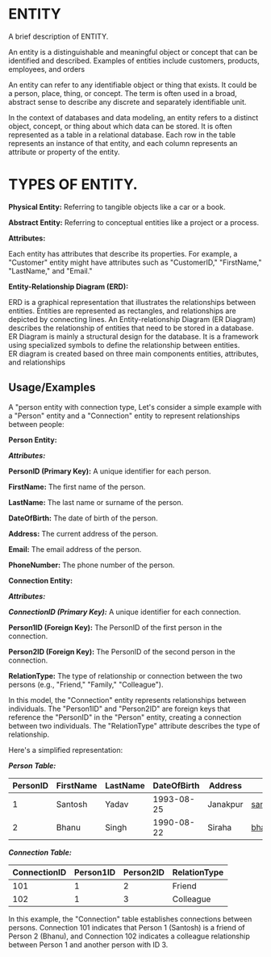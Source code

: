 # ENTITY

A brief description of ENTITY.

An entity is a distinguishable and meaningful object or concept that can be identified and described. Examples of entities include customers, products, employees, and orders

An entity can refer to any identifiable object or thing that exists. It could be a person, place, thing, or concept. The term is often used in a broad, abstract sense to describe any discrete and separately identifiable unit.

In the context of databases and data modeling, an entity refers to a distinct object, concept, or thing about which data can be stored. It is often represented as a table in a relational database. Each row in the table represents an instance of that entity, and each column represents an attribute or property of the entity.


# TYPES OF ENTITY.

**Physical Entity:** Referring to tangible objects like a car or a book.

**Abstract Entity:** Referring to conceptual entities like a project or a process.


**Attributes:**

Each entity has attributes that describe its properties. For example, a "Customer" entity might have attributes such as "CustomerID," "FirstName," "LastName," and "Email."

**Entity-Relationship Diagram (ERD):**

ERD is a graphical representation that illustrates the relationships between entities. Entities are represented as rectangles, and relationships are depicted by connecting lines.
An Entity-relationship Diagram (ER Diagram) describes the relationship of entities that need to be stored in a database.    
ER Diagram is mainly a structural design for the database. It is a framework using specialized symbols to define the relationship between entities.  
ER diagram is created based on three main components entities, attributes, and relationships

## Usage/Examples

 A "person entity with connection type, Let's consider a simple example with a "Person" entity and a "Connection" entity to represent relationships between people:

**Person Entity:**

***Attributes:***

**PersonID (Primary Key):** A unique identifier for each person.

**FirstName:** The first name of the person.

**LastName:** The last name or surname of the person.

**DateOfBirth:** The date of birth of the person.

**Address:** The current address of the person.

**Email:** The email address of the person.

**PhoneNumber:** The phone number of the person.


**Connection Entity:**

***Attributes:***

***ConnectionID (Primary Key):*** A unique identifier for each connection.

**Person1ID (Foreign Key):** The PersonID of the first person in the connection.

**Person2ID (Foreign Key):** The PersonID of the second person in the connection.

**RelationType:** The type of relationship or connection between the two persons (e.g., "Friend," "Family," "Colleague").

In this model, the "Connection" entity represents relationships between individuals. The "Person1ID" and "Person2ID" are foreign keys that reference the "PersonID" in the "Person" entity, creating a connection between two individuals. The "RelationType" attribute describes the type of relationship.

Here's a simplified representation:

***Person Table:***

| PersonID | FirstName | LastName | DateOfBirth | Address  | Email                          | PhoneNumber |
| -------- | :-------- | -------- | ----------- | -------- | ------------------------------ | ----------- |
| 1        | Santosh   | Yadav    | 1993-08-25  | Janakpur | santoshyadav@Mentorfriends.com | 9860709636  |
| 2        | Bhanu     | Singh    | 1990-08-22  | Siraha   | bhanusingh@mentorfriends.com   | 9818097288  |

***Connection Table:***

| ConnectionID | Person1ID | Person2ID | RelationType |
| ------------ | --------- | --------- | ------------ |
| 101          | 1         | 2         | Friend       |
| 102          | 1         | 3         | Colleague    |

In this example, the "Connection" table establishes connections between persons. Connection 101 indicates that Person 1 (Santosh) is a friend of Person 2 (Bhanu), and Connection 102 indicates a colleague relationship between Person 1 and another person with ID 3.



